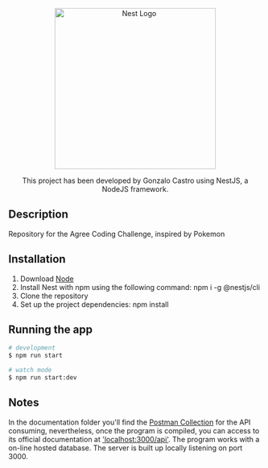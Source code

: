 <p align="center">
  <a href="http://nestjs.com/" target="blank"><img src="https://nestjs.com/img/logo_text.svg" width="320" alt="Nest Logo" /></a>
</p>

[circleci-image]: https://img.shields.io/circleci/build/github/nestjs/nest/master?token=abc123def456
[circleci-url]: https://circleci.com/gh/nestjs/nest

  <p align="center">This project has been developed by Gonzalo Castro using NestJS, a NodeJS framework.</p>
    <p align="center">
</p>
  <!--[![Backers on Open Collective](https://opencollective.com/nest/backers/badge.svg)](https://opencollective.com/nest#backer)
  [![Sponsors on Open Collective](https://opencollective.com/nest/sponsors/badge.svg)](https://opencollective.com/nest#sponsor)-->

## Description

Repository for the Agree Coding Challenge, inspired by Pokemon

## Installation

<ol>
  <li>
    Download <a href="https://nodejs.org" target>Node</a>
  </li>
  <li>
    Install Nest with npm using the following command: npm i -g @nestjs/cli
  </li>
  <li>
    Clone the repository
  </li>
  <li>
    Set up the project dependencies: npm install
  </li>
</ol>

## Running the app

```bash
# development
$ npm run start

# watch mode
$ npm run start:dev
```

## Notes

In the documentation folder you'll find the <a href="https://github.com/gonzacastro/agree-pokemon-api/tree/main/documentation">Postman Collection</a> for the API consuming, nevertheless, once the program is compiled, you can access to its official documentation at <a href="localhost:3000/api">'localhost:3000/api'</a>.
The program works with a on-line hosted database.
The server is built up locally listening on port 3000.
